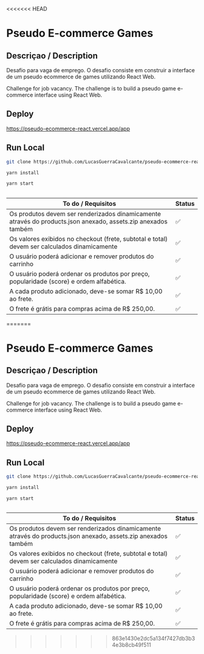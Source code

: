 <<<<<<< HEAD
#  Pseudo E-commerce Games

## Descriçao / Description

Desafio para vaga de emprego. O desafio consiste em construir a interface de um pseudo ecommerce de games utilizando React Web.

Challenge for job vacancy. The challenge is to build a pseudo game e-commerce interface using React Web.

## Deploy

https://pseudo-ecommerce-react.vercel.app/app

## Run Local

```bash
git clone https://github.com/LucasGuerraCavalcante/pseudo-ecommerce-react.git
```

```bash
yarn install 
```

```bash
yarn start 
```
## 

| To do / Requisitos  | Status |
|-|-|
| Os produtos devem ser renderizados dinamicamente através do products.json anexado, assets.zip anexados também | ✅ |
| Os valores exibidos no checkout (frete, subtotal e total) devem ser calculados dinamicamente | ✅ |
| O usuário poderá adicionar e remover produtos do carrinho | ✅ |
| O usuário poderá ordenar os produtos por preço, popularidade (score) e ordem alfabética. | ✅ |
| A cada produto adicionado, deve-se somar R$ 10,00 ao frete. | ✅ |
| O frete é grátis para compras acima de R$ 250,00. | ✅ |
=======
#  Pseudo E-commerce Games

## Descriçao / Description

Desafio para vaga de emprego. O desafio consiste em construir a interface de um pseudo ecommerce de games utilizando React Web.

Challenge for job vacancy. The challenge is to build a pseudo game e-commerce interface using React Web.

## Deploy

https://pseudo-ecommerce-react.vercel.app/app

## Run Local

```bash
git clone https://github.com/LucasGuerraCavalcante/pseudo-ecommerce-react.git
```

```bash
yarn install 
```

```bash
yarn start 
```
## 

| To do / Requisitos  | Status |
|-|-|
| Os produtos devem ser renderizados dinamicamente através do products.json anexado, assets.zip anexados também | ✅ |
| Os valores exibidos no checkout (frete, subtotal e total) devem ser calculados dinamicamente | ✅ |
| O usuário poderá adicionar e remover produtos do carrinho | ✅ |
| O usuário poderá ordenar os produtos por preço, popularidade (score) e ordem alfabética. | ✅ |
| A cada produto adicionado, deve-se somar R$ 10,00 ao frete. | ✅ |
| O frete é grátis para compras acima de R$ 250,00. | ✅ |









>>>>>>> 863e1430e2dc5a134f7427db3b34e3b8cb49f511
